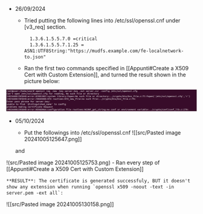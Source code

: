 
- 26/09/2024
	- Tried putting the following lines into /etc/ssl/openssl.cnf under [v3_req] section.
	  
		    
			1.3.6.1.5.5.7.0 =critical
			1.3.6.1.5.5.7.1.25 = ASN1:UTF8String:"https://mudfs.example.com/fe-localnetwork-to.json"
	-  Ran the first two commands specified in [[Appunti#Create a X509 Cert with Custom Extension]], and turned the result shown in the picture below:
	  
	
![First try result](src/first_try_res.png)

 - 05/10/2024
	 - Put the followings into /etc/ssl/openssl.cnf
![[src/Pasted image 20241005125647.png]]
	
 	and

!(src/Pasted image 20241005125753.png)
	- Ran every step of [[Appunti#Create a X509 Cert with Custom Extension]]
	
	**RESULT**: The certificate is generated successfuly, BUT it doesn't show any extension when running `openssl x509 -noout -text -in server.pem -ext all`:

![[src/Pasted image 20241005130158.png]]
